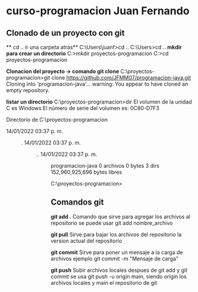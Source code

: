 # curso-programacion Juan Fernando

## Clonado de un proyecto con git
** cd .. ir una carpeta atras**
C:\Users\juanf>cd ..
C:\Users>cd ..
**mkdir para crear un directorio**
C:\>mkdir proyectos-programacion
C:\>cd proyectos-programacion

**Clonacion del proyecto -> comando git clone**
C:\proyectos-programacion>git clone https://github.com/JFMM07/programacion-java.git
Cloning into 'programacion-java'...
warning: You appear to have cloned an empty repository.

**listar un directorio**
C:\proyectos-programacion>dir
 El volumen de la unidad C es Windows
 El número de serie del volumen es: 0C80-D7F3

 Directorio de C:\proyectos-programacion

14/01/2022  03:37 p. m.    <DIR>          .
14/01/2022  03:37 p. m.    <DIR>          ..
14/01/2022  03:37 p. m.    <DIR>          programacion-java
               0 archivos              0 bytes
               3 dirs  152,960,925,696 bytes libres

C:\proyectos-programacion>
 
 ## Comandos git
 
 **git add .**
 Comando que sirve para agregar los archivos al repositorio se puede usar git add nombre_archivo
 
 **git pull**
 Sirve para bajar los archivos del repositorio la version actual del repositorio
 
 **git commit**
 Sirve para poner un mensaje a la carga de archivos ejemplo git commit -m "Mensaje de carga"
 
 **git push**
 Subir archivos locales despues de git add y git commit  se usa git push -u origin main, siendo origin los archivos locales y main el repositorio de git
